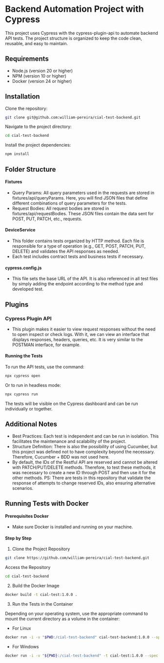 # Backend Automation Project with Cypress
This project uses Cypress with the cypress-plugin-api to automate backend API tests. The project structure is organized to keep the code clean, reusable, and easy to maintain.

## Requirements

- Node.js (version 20 or higher)
- NPM (version 10 or higher)
- Docker (version 24 or higher)

## Installation
Clone the repository:
~~~bash
git clone git@github.com:william-pereira/cial-test-backend.git
~~~
Navigate to the project directory:

~~~bash
cd cial-test-backend
~~~

Install the project dependencies:

~~~bash
npm install
~~~

## Folder Structure
#### Fixtures

- Query Params: All query parameters used in the requests are stored in fixtures/api/queryParams. Here, you will find JSON files that define different combinations of query parameters for the tests.
- Request Bodies: All request bodies are stored in fixtures/api/requestBodies. These JSON files contain the data sent for POST, PUT, PATCH, etc., requests.

#### DeviceService

- This folder contains tests organized by HTTP method. Each file is responsible for a type of operation (e.g., GET, POST, PATCH, PUT, DELETE) and validates the API responses as needed.
- Each test includes contract tests and business tests if necessary.

#### cypress.config.js

- This file sets the base URL of the API. It is also referenced in all test files by simply adding the endpoint according to the method type and developed test.

## Plugins

### Cypress Plugin API
- This plugin makes it easier to view request responses without the need to open inspect or check logs. With it, we can view an interface that displays responses, headers, queries, etc. It is very similar to the POSTMAN interface, for example.

#### Running the Tests

To run the API tests, use the command:

~~~bash
npx cypress open
~~~

Or to run in headless mode:

~~~bash
npx cypress run
~~~

The tests will be visible on the Cypress dashboard and can be run individually or together.

## Additional Notes

- Best Practices: Each test is independent and can be run in isolation. This facilitates the maintenance and scalability of the project.
- Structure Definition: There is also the possibility of using Cucumber, but this project was defined not to have complexity beyond the necessary. Therefore, Cucumber + BDD was not used here.
- By default, the IDs of the Restful API are reserved and cannot be altered with PATCH/PUT/DELETE methods. Therefore, to test these methods, it was necessary to create a new ID through POST and then use it for the other methods. PS: There are tests in this repository that validate the response of attempts to change reserved IDs, also ensuring alternative scenarios.

## Running Tests with Docker

#### Prerequisites Docker

- Make sure Docker is installed and running on your machine.

#### Step by Step

1. Clone the Project Repository

  ~~~bash
  git clone https://github.com/william-pereira/cial-test-backend.git
  ~~~

Access the Repository

 ~~~bash
 cd cial-test-backend
 ~~~

2. Build the Docker Image

  ~~~bash
  docker build -t cial-test:1.0.0 .
  ~~~

3. Run the Tests in the Container

Depending on your operating system, use the appropriate command to mount the current directory as a volume in the container:

- For Linux 

~~~bash
docker run -i -v "$PWD:/cial-test-backend" cial-test-backend:1.0.0 --spec "/cial-test/cypress/e2e/DeviceService/*.js
~~~

- For Windows

~~~bash
docker run -i -v "${PWD}:/cial-test-backend" -t cial-test:1.0.0 --spec "cypress/e2e/DeviceService/*.js"
~~~


